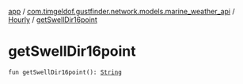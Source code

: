 [app](../../index.md) / [com.timgeldof.gustfinder.network.models.marine_weather_api](../index.md) / [Hourly](index.md) / [getSwellDir16point](./get-swell-dir16point.md)

# getSwellDir16point

`fun getSwellDir16point(): `[`String`](https://kotlinlang.org/api/latest/jvm/stdlib/kotlin/-string/index.html)